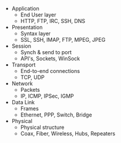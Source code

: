 * Application 
    * End User layer
    * HTTP, FTP, IRC, SSH, DNS
* Presentation
    * Syntax layer
    * SSL, SSH, IMAP, FTP, MPEG, JPEG
* Session
    * Synch & send to port
    * API's, Sockets, WinSock
* Transport
    * End-to-end connections
    * TCP, UDP
* Network
    * Packets
    * IP, ICMP, IPSec, IGMP
* Data Link
    * Frames
    * Ethernet, PPP, Switch, Bridge
* Physical
    * Physical structure
    * Coax, Fiber, Wireless, Hubs, Repeaters

